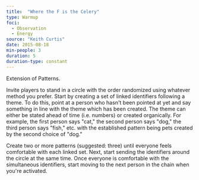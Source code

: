 ```yaml
---
title:  "Where the F is the Celery"
type: Warmup
foci:
  - Observation
  - Energy
source: "Keith Curtis"
date: 2015-08-18
min-people: 3
duration: 5
duration-type: constant
---
```

Extension of Patterns.

Invite players to stand in a circle with the order randomized using whatever method you prefer.
Start by creating a set of linked identifiers following a theme.
To do this, point at a person who hasn't been pointed at yet and say something in line with the theme which has been created.
The theme can either be stated ahead of time (i.e. numbers) or created organically.
For example, the first person says "cat," the second person says "dog," the third person says "fish," etc. with the established pattern being pets created by the second choice of "dog."

Create two or more patterns (suggested: three) until everyone feels comfortable with each linked set.
Next, start sending the identifiers around the circle at the same time.
Once everyone is comfortable with the simultaneous identifiers, start moving to the next person in the chain when you're activated.
